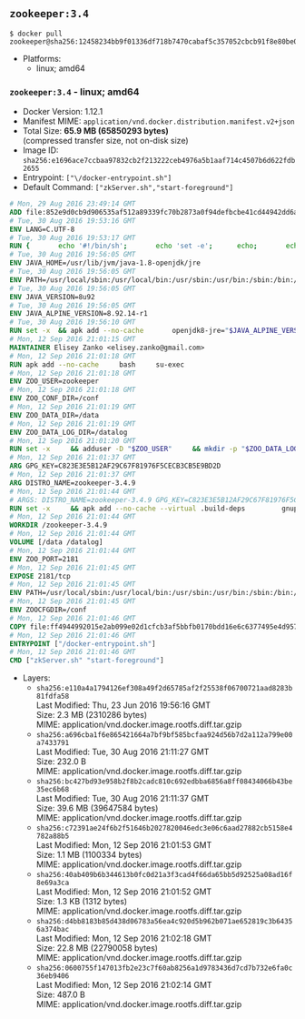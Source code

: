 ## `zookeeper:3.4`

```console
$ docker pull zookeeper@sha256:12458234bb9f01336df718b7470cabaf5c357052cbcb91f8e80be07635994464
```

-	Platforms:
	-	linux; amd64

### `zookeeper:3.4` - linux; amd64

-	Docker Version: 1.12.1
-	Manifest MIME: `application/vnd.docker.distribution.manifest.v2+json`
-	Total Size: **65.9 MB (65850293 bytes)**  
	(compressed transfer size, not on-disk size)
-	Image ID: `sha256:e1696ace7ccbaa97832cb2f213222ceb4976a5b1aaf714c4507b6d622fdb2655`
-	Entrypoint: `["\/docker-entrypoint.sh"]`
-	Default Command: `["zkServer.sh","start-foreground"]`

```dockerfile
# Mon, 29 Aug 2016 23:49:14 GMT
ADD file:852e9d0cb9d906535af512a89339fc70b2873a0f94defbcbe41cd44942dd6ac8 in / 
# Tue, 30 Aug 2016 19:53:16 GMT
ENV LANG=C.UTF-8
# Tue, 30 Aug 2016 19:53:17 GMT
RUN { 		echo '#!/bin/sh'; 		echo 'set -e'; 		echo; 		echo 'dirname "$(dirname "$(readlink -f "$(which javac || which java)")")"'; 	} > /usr/local/bin/docker-java-home 	&& chmod +x /usr/local/bin/docker-java-home
# Tue, 30 Aug 2016 19:56:05 GMT
ENV JAVA_HOME=/usr/lib/jvm/java-1.8-openjdk/jre
# Tue, 30 Aug 2016 19:56:05 GMT
ENV PATH=/usr/local/sbin:/usr/local/bin:/usr/sbin:/usr/bin:/sbin:/bin:/usr/lib/jvm/java-1.8-openjdk/jre/bin:/usr/lib/jvm/java-1.8-openjdk/bin
# Tue, 30 Aug 2016 19:56:05 GMT
ENV JAVA_VERSION=8u92
# Tue, 30 Aug 2016 19:56:05 GMT
ENV JAVA_ALPINE_VERSION=8.92.14-r1
# Tue, 30 Aug 2016 19:56:10 GMT
RUN set -x 	&& apk add --no-cache 		openjdk8-jre="$JAVA_ALPINE_VERSION" 	&& [ "$JAVA_HOME" = "$(docker-java-home)" ]
# Mon, 12 Sep 2016 21:01:15 GMT
MAINTAINER Elisey Zanko <elisey.zanko@gmail.com>
# Mon, 12 Sep 2016 21:01:18 GMT
RUN apk add --no-cache     bash     su-exec
# Mon, 12 Sep 2016 21:01:18 GMT
ENV ZOO_USER=zookeeper
# Mon, 12 Sep 2016 21:01:18 GMT
ENV ZOO_CONF_DIR=/conf
# Mon, 12 Sep 2016 21:01:19 GMT
ENV ZOO_DATA_DIR=/data
# Mon, 12 Sep 2016 21:01:19 GMT
ENV ZOO_DATA_LOG_DIR=/datalog
# Mon, 12 Sep 2016 21:01:20 GMT
RUN set -x     && adduser -D "$ZOO_USER"     && mkdir -p "$ZOO_DATA_LOG_DIR" "$ZOO_DATA_DIR" "$ZOO_CONF_DIR"     && chown "$ZOO_USER:$ZOO_USER" "$ZOO_DATA_LOG_DIR" "$ZOO_DATA_DIR" "$ZOO_CONF_DIR"
# Mon, 12 Sep 2016 21:01:37 GMT
ARG GPG_KEY=C823E3E5B12AF29C67F81976F5CECB3CB5E9BD2D
# Mon, 12 Sep 2016 21:01:37 GMT
ARG DISTRO_NAME=zookeeper-3.4.9
# Mon, 12 Sep 2016 21:01:44 GMT
# ARGS: DISTRO_NAME=zookeeper-3.4.9 GPG_KEY=C823E3E5B12AF29C67F81976F5CECB3CB5E9BD2D
RUN set -x     && apk add --no-cache --virtual .build-deps         gnupg     && wget -q "http://www.apache.org/dist/zookeeper/$DISTRO_NAME/$DISTRO_NAME.tar.gz"     && wget -q "http://www.apache.org/dist/zookeeper/$DISTRO_NAME/$DISTRO_NAME.tar.gz.asc"     && export GNUPGHOME="$(mktemp -d)"     && gpg --keyserver ha.pool.sks-keyservers.net --recv-key "$GPG_KEY"     && gpg --batch --verify "$DISTRO_NAME.tar.gz.asc" "$DISTRO_NAME.tar.gz"     && tar -xzf "$DISTRO_NAME.tar.gz"     && mv "$DISTRO_NAME/conf/"* "$ZOO_CONF_DIR"     && rm -r "$GNUPGHOME" "$DISTRO_NAME.tar.gz" "$DISTRO_NAME.tar.gz.asc"     && apk del .build-deps
# Mon, 12 Sep 2016 21:01:44 GMT
WORKDIR /zookeeper-3.4.9
# Mon, 12 Sep 2016 21:01:44 GMT
VOLUME [/data /datalog]
# Mon, 12 Sep 2016 21:01:44 GMT
ENV ZOO_PORT=2181
# Mon, 12 Sep 2016 21:01:45 GMT
EXPOSE 2181/tcp
# Mon, 12 Sep 2016 21:01:45 GMT
ENV PATH=/usr/local/sbin:/usr/local/bin:/usr/sbin:/usr/bin:/sbin:/bin:/usr/lib/jvm/java-1.8-openjdk/jre/bin:/usr/lib/jvm/java-1.8-openjdk/bin:/zookeeper-3.4.9/bin
# Mon, 12 Sep 2016 21:01:45 GMT
ENV ZOOCFGDIR=/conf
# Mon, 12 Sep 2016 21:01:46 GMT
COPY file:ff4944992015e2ab099e02d1cfcb3af5bbfb0170bdd16e6c6377495e4d957747 in / 
# Mon, 12 Sep 2016 21:01:46 GMT
ENTRYPOINT ["/docker-entrypoint.sh"]
# Mon, 12 Sep 2016 21:01:46 GMT
CMD ["zkServer.sh" "start-foreground"]
```

-	Layers:
	-	`sha256:e110a4a1794126ef308a49f2d65785af2f25538f06700721aad8283b81fdfa58`  
		Last Modified: Thu, 23 Jun 2016 19:56:16 GMT  
		Size: 2.3 MB (2310286 bytes)  
		MIME: application/vnd.docker.image.rootfs.diff.tar.gzip
	-	`sha256:a696cba1f6e865421664a7bf9bf585bcfaa924d56b7d2a112a799e00a7433791`  
		Last Modified: Tue, 30 Aug 2016 21:11:27 GMT  
		Size: 232.0 B  
		MIME: application/vnd.docker.image.rootfs.diff.tar.gzip
	-	`sha256:bc427bd93e958b2f8b2cadc810c692edbba6856a8ff08434066b43be35ec6b68`  
		Last Modified: Tue, 30 Aug 2016 21:11:37 GMT  
		Size: 39.6 MB (39647584 bytes)  
		MIME: application/vnd.docker.image.rootfs.diff.tar.gzip
	-	`sha256:c72391ae24f6b2f51646b2027820046edc3e06c6aad27882cb5158e4782a88b5`  
		Last Modified: Mon, 12 Sep 2016 21:01:53 GMT  
		Size: 1.1 MB (1100334 bytes)  
		MIME: application/vnd.docker.image.rootfs.diff.tar.gzip
	-	`sha256:40ab409b6b344613b0fc0d21a3f3cad4f66da65bb5d92525a08ad16f8e69a3ca`  
		Last Modified: Mon, 12 Sep 2016 21:01:52 GMT  
		Size: 1.3 KB (1312 bytes)  
		MIME: application/vnd.docker.image.rootfs.diff.tar.gzip
	-	`sha256:d4bb8183b85d438d06783a56ea4c920d5b962b071ae652819c3b64356a374bac`  
		Last Modified: Mon, 12 Sep 2016 21:02:18 GMT  
		Size: 22.8 MB (22790058 bytes)  
		MIME: application/vnd.docker.image.rootfs.diff.tar.gzip
	-	`sha256:0600755f147013fb2e23c7f60ab8256a1d9783436d7cd7b732e6fa0c36eb9406`  
		Last Modified: Mon, 12 Sep 2016 21:02:14 GMT  
		Size: 487.0 B  
		MIME: application/vnd.docker.image.rootfs.diff.tar.gzip
